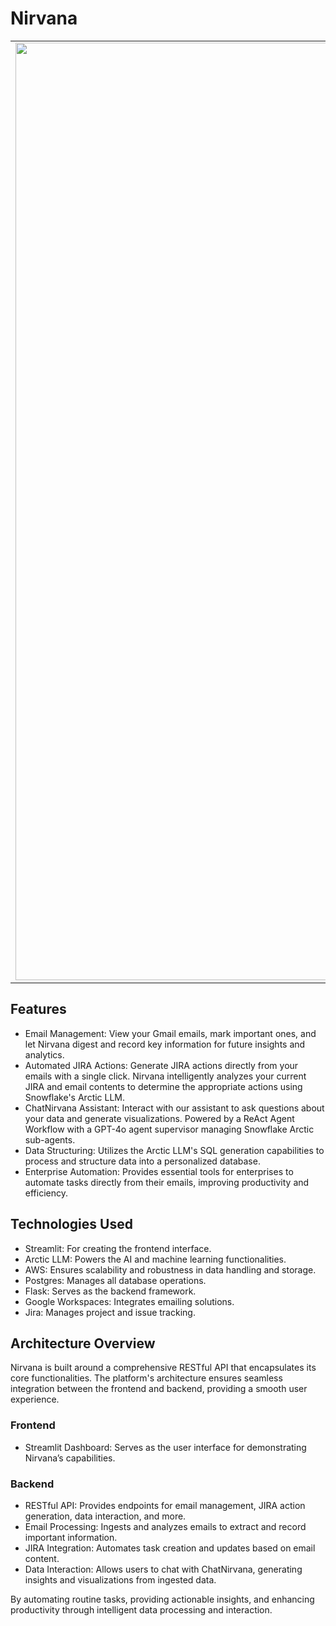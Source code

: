 # Nirvana
<table>
  <tr>
    <td>
      <img src="https://github.com/Ernesto905/nirvana/assets/44984106/2efe2704-6de7-4bca-8194-569cd8cff32b" width="1500">
    </td>
    <td style="text-align: left; padding-left: 20px;">
      <b>Nirvana</b> is a platform tailored for enterprise professionals in managerial roles. With Nirvana, you can view your emails, generate actionable tasks, and gain insights from your data effortlessly. We provide essential tools for enterprises to automate the creation & updating of JIRA tasks directly from emails, improving productivity and efficiency.
    </td>
  </tr>
</table>

## Features

- Email Management: View your Gmail emails, mark important ones, and let Nirvana digest and record key information for future insights and analytics.
- Automated JIRA Actions: Generate JIRA actions directly from your emails with a single click. Nirvana intelligently analyzes your current JIRA and email contents to determine the appropriate actions using Snowflake's Arctic LLM.
- ChatNirvana Assistant: Interact with our assistant to ask questions about your data and generate visualizations. Powered by a ReAct Agent Workflow with a GPT-4o agent supervisor managing Snowflake Arctic sub-agents.
- Data Structuring: Utilizes the Arctic LLM's SQL generation capabilities to process and structure data into a personalized database.
- Enterprise Automation: Provides essential tools for enterprises to automate tasks directly from their emails, improving productivity and efficiency.

## Technologies Used
- Streamlit: For creating the frontend interface.
- Arctic LLM: Powers the AI and machine learning functionalities.
- AWS: Ensures scalability and robustness in data handling and storage.
- Postgres: Manages all database operations.
- Flask: Serves as the backend framework.
- Google Workspaces: Integrates emailing solutions.
- Jira: Manages project and issue tracking.
## Architecture Overview
Nirvana is built around a comprehensive RESTful API that encapsulates its core functionalities. The platform's architecture ensures seamless integration between the frontend and backend, providing a smooth user experience.

### Frontend
- Streamlit Dashboard: Serves as the user interface for demonstrating Nirvana’s capabilities.
### Backend
- RESTful API: Provides endpoints for email management, JIRA action generation, data interaction, and more.
- Email Processing: Ingests and analyzes emails to extract and record important information.
- JIRA Integration: Automates task creation and updates based on email content.
- Data Interaction: Allows users to chat with ChatNirvana, generating insights and visualizations from ingested data.

By automating routine tasks, providing actionable insights, and enhancing productivity through intelligent data processing and interaction.
